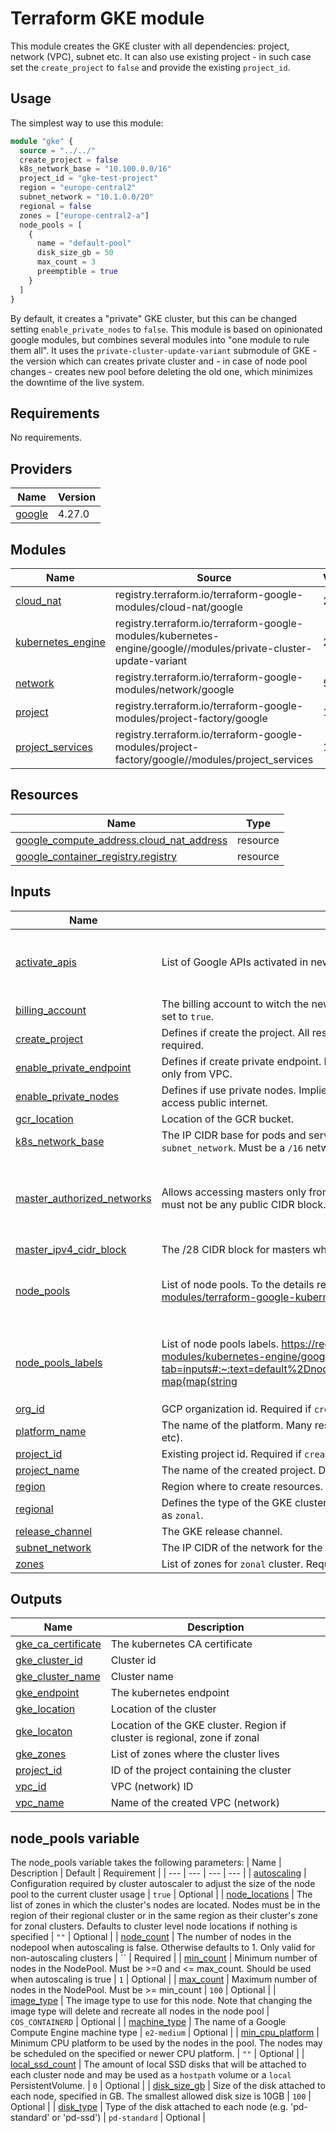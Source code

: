# Terraform GKE module
This module creates the GKE cluster with all dependencies: project, network (VPC), subnet etc.
It can also use existing project - in such case set the `create_project` to `false` and provide the existing `project_id`.

## Usage

The simplest way to use this module:

```terraform
module "gke" {
  source = "../../"
  create_project = false
  k8s_network_base = "10.100.0.0/16"
  project_id = "gke-test-project"
  region = "europe-central2"
  subnet_network = "10.1.0.0/20"
  regional = false
  zones = ["europe-central2-a"]
  node_pools = [
    {
      name = "default-pool"
      disk_size_gb = 50
      max_count = 3
      preemptible = true
    }
  ]
}
```

By default, it creates a "private" GKE cluster, but this can be changed setting `enable_private_nodes` to `false`.
This module is based on opinionated google modules, but combines several modules into "one module to rule them all".
It uses the `private-cluster-update-variant` submodule of GKE - the version which can creates private cluster and - in case of node pool changes - creates new pool before deleting the old one, which minimizes the downtime of the live system.

<!-- BEGIN_TF_DOCS -->
## Requirements

No requirements.

## Providers

| Name | Version |
|------|---------|
| <a name="provider_google"></a> [google](#provider\_google) | 4.27.0 |

## Modules

| Name | Source | Version |
|------|--------|---------|
| <a name="module_cloud_nat"></a> [cloud\_nat](#module\_cloud\_nat) | registry.terraform.io/terraform-google-modules/cloud-nat/google | 2.2.0 |
| <a name="module_kubernetes_engine"></a> [kubernetes\_engine](#module\_kubernetes\_engine) | registry.terraform.io/terraform-google-modules/kubernetes-engine/google//modules/private-cluster-update-variant | 20.0.0 |
| <a name="module_network"></a> [network](#module\_network) | registry.terraform.io/terraform-google-modules/network/google | 5.0.0 |
| <a name="module_project"></a> [project](#module\_project) | registry.terraform.io/terraform-google-modules/project-factory/google | 13.0.0 |
| <a name="module_project_services"></a> [project\_services](#module\_project\_services) | registry.terraform.io/terraform-google-modules/project-factory/google//modules/project_services | 13.0.0 |

## Resources

| Name | Type |
|------|------|
| [google_compute_address.cloud_nat_address](https://registry.terraform.io/providers/hashicorp/google/latest/docs/resources/compute_address) | resource |
| [google_container_registry.registry](https://registry.terraform.io/providers/hashicorp/google/latest/docs/resources/container_registry) | resource |

## Inputs

| Name | Description | Type | Default | Required |
|------|-------------|------|---------|:--------:|
| <a name="input_activate_apis"></a> [activate\_apis](#input\_activate\_apis) | List of Google APIs activated in new or existing project. | `list(string)` | <pre>[<br>  "compute.googleapis.com",<br>  "container.googleapis.com"<br>]</pre> | no |
| <a name="input_billing_account"></a> [billing\_account](#input\_billing\_account) | The billing account to witch the new project should be connected. Required if `create_project` set to `true`. | `string` | `""` | no |
| <a name="input_create_project"></a> [create\_project](#input\_create\_project) | Defines if create the project. All resources are created this project. If `false` - the project\_id is required. | `bool` | `false` | no |
| <a name="input_enable_private_endpoint"></a> [enable\_private\_endpoint](#input\_enable\_private\_endpoint) | Defines if create private endpoint. It disables the public endpoint so the cluster is accessible only from VPC. | `bool` | `false` | no |
| <a name="input_enable_private_nodes"></a> [enable\_private\_nodes](#input\_enable\_private\_nodes) | Defines if use private nodes. Implies creation of cloud NAT service so nodes and pods can access public internet. | `bool` | `true` | no |
| <a name="input_gcr_location"></a> [gcr\_location](#input\_gcr\_location) | Location of the GCR bucket. | `string` | `"EU"` | no |
| <a name="input_k8s_network_base"></a> [k8s\_network\_base](#input\_k8s\_network\_base) | The IP CIDR base for pods and services secondary networks. Must not overlap with `subnet_network`. Must be a `/16` network. | `string` | n/a | yes |
| <a name="input_master_authorized_networks"></a> [master\_authorized\_networks](#input\_master\_authorized\_networks) | Allows accessing masters only from defined networks. If `enable_private_endpoint` is `true` it must not be any public CIDR block. | `list(map(string))` | <pre>[<br>  {<br>    "cidr_block": "0.0.0.0/0",<br>    "display_name": "ALL"<br>  }<br>]</pre> | no |
| <a name="input_master_ipv4_cidr_block"></a> [master\_ipv4\_cidr\_block](#input\_master\_ipv4\_cidr\_block) | The /28 CIDR block for masters when using private cluster. | `string` | `"172.16.0.0/28"` | no |
| <a name="input_node_pools"></a> [node\_pools](#input\_node\_pools) | List of node pools. To the details refer to https://github.com/terraform-google-modules/terraform-google-kubernetes-engine#node_pools-variable. | `list(map(string))` | <pre>[<br>  {<br>    "name": "default-node-pool"<br>  }<br>]</pre> | no |
| <a name="input_node_pools_labels"></a> [node\_pools\_labels](#input\_node\_pools\_labels) | List of node pools labels. https://registry.terraform.io/modules/terraform-google-modules/kubernetes-engine/google/21.1.0/submodules/private-cluster-update-variant?tab=inputs#:~:text=default%2Dnode%2Dpool%22%20%7D%20%5D-,node_pools_labels,-map(map(string | `map(map(string))` | <pre>{<br>  "default-node-pool": {<br>    "node.pool/name": "default-node-pool"<br>  }<br>}</pre> | no |
| <a name="input_org_id"></a> [org\_id](#input\_org\_id) | GCP organization id. Required if `create_project` is `true`. | `string` | `""` | no |
| <a name="input_platform_name"></a> [platform\_name](#input\_platform\_name) | The name of the platform. Many resource names are based on this (VPC, subnet, GKE cluster etc). | `string` | n/a | yes |
| <a name="input_project_id"></a> [project\_id](#input\_project\_id) | Existing project id. Required if `create_project` set to `false` | `string` | `""` | no |
| <a name="input_project_name"></a> [project\_name](#input\_project\_name) | The name of the created project. Defaults to `platform_name` if not set. | `string` | `""` | no |
| <a name="input_region"></a> [region](#input\_region) | Region where to create resources. | `string` | n/a | yes |
| <a name="input_regional"></a> [regional](#input\_regional) | Defines the type of the GKE cluster. If `true` - the cluster is created as `regional`. Otherwise - as `zonal`. | `bool` | `true` | no |
| <a name="input_release_channel"></a> [release\_channel](#input\_release\_channel) | The GKE release channel. | `string` | `"UNSPECIFIED"` | no |
| <a name="input_subnet_network"></a> [subnet\_network](#input\_subnet\_network) | The IP CIDR of the network for the GKE nodes. Must not overlap with `k8s_network_base`. | `string` | n/a | yes |
| <a name="input_zones"></a> [zones](#input\_zones) | List of zones for `zonal` cluster. Required if `regional` set to `false`. | `list(string)` | `[]` | no |

## Outputs

| Name | Description |
|------|-------------|
| <a name="output_gke_ca_certificate"></a> [gke\_ca\_certificate](#output\_gke\_ca\_certificate) | The kubernetes CA certificate |
| <a name="output_gke_cluster_id"></a> [gke\_cluster\_id](#output\_gke\_cluster\_id) | Cluster id |
| <a name="output_gke_cluster_name"></a> [gke\_cluster\_name](#output\_gke\_cluster\_name) | Cluster name |
| <a name="output_gke_endpoint"></a> [gke\_endpoint](#output\_gke\_endpoint) | The kubernetes endpoint |
| <a name="output_gke_location"></a> [gke\_location](#output\_gke\_location) | Location of the cluster |
| <a name="output_gke_locaton"></a> [gke\_locaton](#output\_gke\_locaton) | Location of the GKE cluster. Region if cluster is regional, zone if zonal |
| <a name="output_gke_zones"></a> [gke\_zones](#output\_gke\_zones) | List of zones where the cluster lives |
| <a name="output_project_id"></a> [project\_id](#output\_project\_id) | ID of the project containing the cluster |
| <a name="output_vpc_id"></a> [vpc\_id](#output\_vpc\_id) | VPC (network) ID |
| <a name="output_vpc_name"></a> [vpc\_name](#output\_vpc\_name) | Name of the created VPC (network) |
<!-- END_TF_DOCS -->

## node_pools variable
The node_pools variable takes the following parameters:
| Name | Description | Default | Requirement |
| --- | --- | --- | --- |
| <a name="autoscaling"></a> [autoscaling](#autoscaling) | Configuration required by cluster autoscaler to adjust the size of the node pool to the current cluster usage | `true` | Optional |
| <a name="node_locations"></a> [node\_locations](#node\_locations) | The list of zones in which the cluster's nodes are located. Nodes must be in the region of their regional cluster or in the same region as their cluster's zone for zonal clusters. Defaults to cluster level node locations if nothing is specified | `""` | Optional |
| <a name="node_count"></a> [node\_count](#node\_count) | The number of nodes in the nodepool when autoscaling is false. Otherwise defaults to 1. Only valid for non-autoscaling clusters | `` | Required |
| <a name="min_count"></a> [min\_count](#min\_count) | Minimum number of nodes in the NodePool. Must be >=0 and <= max_count. Should be used when autoscaling is true | `1` | Optional |
| <a name="max_count"></a> [max\_count](#max\_count) | Maximum number of nodes in the NodePool. Must be >= min_count | `100` | Optional |
| <a name="image_type"></a> [image\_type](#image\_type) | The image type to use for this node. Note that changing the image type will delete and recreate all nodes in the node pool | `COS_CONTAINERD` | Optional |
| <a name="machine_type"></a> [machine\_type](#machine\_type) | The name of a Google Compute Engine machine type | `e2-medium` | Optional |
| <a name="min_cpu_platform"></a> [min\_cpu\_platform](#min\_cpu\_platform) | Minimum CPU platform to be used by the nodes in the pool. The nodes may be scheduled on the specified or newer CPU platform. | `""` | Optional |
| <a name="local_ssd_count"></a> [local\_ssd\_count](#local\_ssd\_count) | The amount of local SSD disks that will be attached to each cluster node and may be used as a `hostpath` volume or a `local` PersistentVolume.  | `0` | Optional |
| <a name="disk_size_gb"></a> [disk\_size\_gb](#disk\_size\_gb) | Size of the disk attached to each node, specified in GB. The smallest allowed disk size is 10GB | `100` | Optional |
| <a name="disk_type"></a> [disk\_type](#disk\_type) | Type of the disk attached to each node (e.g. 'pd-standard' or 'pd-ssd') | `pd-standard` | Optional |
